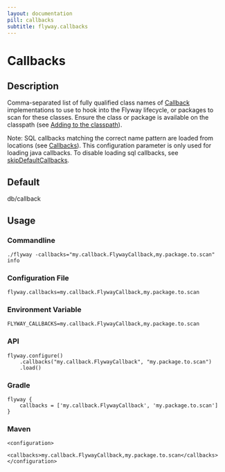 ```yaml
---
layout: documentation
pill: callbacks
subtitle: flyway.callbacks
---
```


# Callbacks

## Description
Comma-separated list of fully qualified class names of [Callback](/documentation/api/javadoc/org/flywaydb/core/api/callback/Callback) implementations to use to hook into the Flyway lifecycle, or packages to scan for these classes. Ensure the class or package is available on the classpath (see [Adding to the classpath](/documentation/addingToTheClasspath)).

Note: SQL callbacks matching the correct name pattern are loaded from locations (see [Callbacks](/documentation/callbacks)). This configuration parameter is only used for loading java callbacks. To disable loading sql callbacks, see [skipDefaultCallbacks](/documentation/configuration/skipDefaultCallbacks).

## Default
db/callback

## Usage

### Commandline
```
./flyway -callbacks="my.callback.FlywayCallback,my.package.to.scan" info
```

### Configuration File
```
flyway.callbacks=my.callback.FlywayCallback,my.package.to.scan
```

### Environment Variable
```
FLYWAY_CALLBACKS=my.callback.FlywayCallback,my.package.to.scan
```

### API
```
flyway.configure()
    .callbacks("my.callback.FlywayCallback", "my.package.to.scan")
    .load()
```

### Gradle
```
flyway {
    callbacks = ['my.callback.FlywayCallback', 'my.package.to.scan']
}
```

### Maven
```
<configuration>
    <callbacks>my.callback.FlywayCallback,my.package.to.scan</callbacks>
</configuration>
```